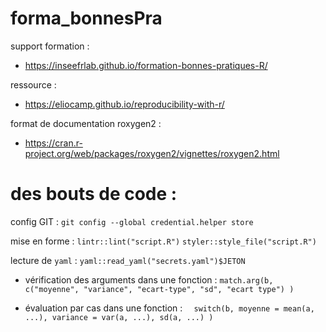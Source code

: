 # forma_bonnesPra


support formation : 
- https://inseefrlab.github.io/formation-bonnes-pratiques-R/

ressource : 
- https://eliocamp.github.io/reproducibility-with-r/

format de documentation roxygen2 : 
- https://cran.r-project.org/web/packages/roxygen2/vignettes/roxygen2.html 

# des bouts de code :
config GIT : 
`git config --global credential.helper store`

mise en forme : 
`lintr::lint("script.R")`
`styler::style_file("script.R")`

lecture de ``yaml`` :
`yaml::read_yaml("secrets.yaml")$JETON`

- vérification des arguments dans une fonction : 
``match.arg(b,
            c("moyenne",
              "variance",
              "ecart-type",
              "sd",
              "ecart type")
  )``

- évaluation par cas dans une fonction : 
``  switch(b,
         moyenne = mean(a, ...),
         variance = var(a, ...),
         sd(a, ...)
  )``

